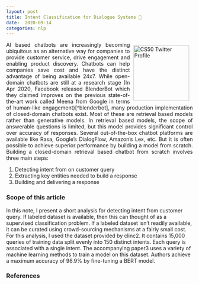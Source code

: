 ```yaml
---
layout: post
title: Intent Classification for Dialogue Systems 🤖
date:  2020-09-14
categories: nlp
---
```


<script type="text/x-mathjax-config">
MathJax.Hub.Config({
  tex2jax: {inlineMath: [['$','$'], ['\\(','\\)']]}
});
</script>

<script type="text/javascript" async
  src="https://cdnjs.cloudflare.com/ajax/libs/mathjax/2.7.7/MathJax.js?config=TeX-MML-AM_CHTML">
</script>


<img style="float: right; margin: 10px; height: 150px" src=  
"{{site.baseurl}}/assets/intent/dialogue.png"
                    alt="CS50 Twitter Profile">

<p style="text-align: justify">
AI based chatbots are increasingly becoming ubiquitous as an alternative way for companies to provide customer service, drive engagement and enabling product discovery. Chatbots can help companies save cost and have the distinct advantage of being available 24x7. While open-domain chatbots are still at a research stage (In Apr 2020, Facebook released BlenderBot which they claimed improves on the previous state-of-the-art work called Meena from Google in terms of human-like engagement)[^blenderbot], many production implementation of closed-domain chatbots exist. Most of these are retrieval based models rather than generative models. In retrieval based models, the scope of answerable questions is limited, but this model provides significant control over accuracy of responses. Several out-of-the-box chatbot platforms are available like Rasa, Google’s DialogFlow, Amazon’s Lex, etc. But it is often possible to achieve superior performance by building a model from scratch. Building a closed-domain retrieval based chatbot from scratch involves three main steps:
</p>

1. Detecting intent from on customer query
2. Extracting key entities needed to build a response
3. Building and delivering a response

### Scope of this article
In this note, I present a short analysis for detecting intent from customer query. If labeled dataset is available, then this can thought of as a supervised classification problem. If a labeled dataset isn’t readily available, it can be curated using crowd-sourcing mechanisms at a fairly small cost. For this analysis, I used the dataset provided by clinc2. It contains 15,000 queries of training data split evenly into 150 distinct intents. Each query is associated with a single intent. The accompanying paper3 uses a variety of machine learning methods to train a model on this dataset. Authors achieve a maximum accuracy of 96.9% by fine-tuning a BERT model.


### References
[^blenderbot]: [https://ai.facebook.com/blog/state-of-the-art-open-source-chatbot/](https://ai.facebook.com/blog/state-of-the-art-open-source-chatbot/)